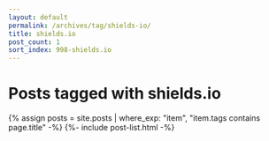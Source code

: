 ```yaml
---
layout: default
permalink: /archives/tag/shields-io/
title: shields.io
post_count: 1
sort_index: 998-shields.io
---
```

<h1 class="page-heading">Posts tagged with shields.io</h1>
{% assign posts = site.posts | where_exp: "item", "item.tags contains page.title" -%}
{%- include post-list.html -%}
